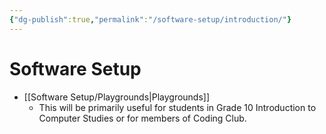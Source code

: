 ```yaml
---
{"dg-publish":true,"permalink":"/software-setup/introduction/"}
---
```


# Software Setup
* [[Software Setup/Playgrounds|Playgrounds]]
	* This will be primarily useful for students in Grade 10 Introduction to Computer Studies or for members of Coding Club.